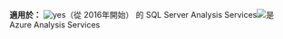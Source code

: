 **適用於：** ![yes](media/yes.png)（從 2016年開始） 的 SQL Server Analysis Services![是](media/yes.png)Azure Analysis Services